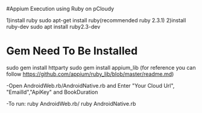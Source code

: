 #Appium Execution using Ruby on pCloudy

1)install ruby 
     sudo apt-get install ruby(recommended ruby 2.3.1)
2)install ruby-dev 
     sudo apt install ruby2.3-dev

Gem Need To Be Installed
========================
sudo gem install httparty
sudo gem install appium_lib (for reference you can follow <https://github.com/appium/ruby_lib/blob/master/readme.md>)

-Open AndroidWeb.rb/AndroidNative.rb and Enter "Your Cloud Url", "EmailId","ApiKey" and BookDuration

-To run:
    ruby AndroidWeb.rb/ ruby AndroidNative.rb
